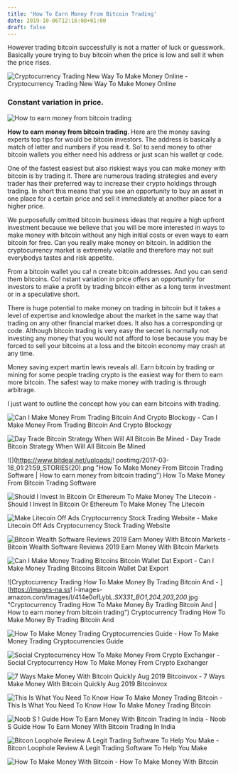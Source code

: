 ```yaml
---
title: 'How To Earn Money From Bitcoin Trading'
date: 2019-10-06T12:16:00+01:00
draft: false
---
```


However trading bitcoin successfully is not a matter of luck or guesswork. Basically youre trying to buy bitcoin when the price is low and sell it when the price rises.

![Cryptocurrency Trading New Way To Make Money Online - ](https://moneyexcel.com/wp-content/uploads/2016/06/bitcoin-1.png "Cryptocurrency Trading New Way To Make Money Online | How to earn money from bitcoin trading") Cryptocurrency Trading New Way To Make Money Online

### Constant variation in price.

![How to earn money from bitcoin trading](https://coinspice.io/wp-content/uploads/2019/05/firstmultisigme-696x392.png "How to earn money from bitcoin trading")

**How to earn money from bitcoin trading**. Here are the money saving experts top tips for would be bitcoin investors. The address is basically a match of letter and numbers if you read it. So! to send money to other bitcoin wallets you either need his address or just scan his wallet qr code.

One of the fastest easiest but also riskiest ways you can make money with bitcoin is by trading it. There are numerous trading strategies and every trader has their preferred way to increase their crypto holdings through trading. In short this means that you see an opportunity to buy an asset in one place for a certain price and sell it immediately at another place for a higher price.

We purposefully omitted bitcoin business ideas that require a high upfront investment because we believe that you will be more interested in ways to make money with bitcoin without any high initial costs or even ways to earn bitcoin for free. Can you really make money on bitcoin. In addition the cryptocurrency market is extremely volatile and therefore may not suit everybodys tastes and risk appetite.

From a bitcoin wallet you ca! n create bitcoin addresses. And you can send them bitcoins. Co! nstant variation in price offers an opportunity for investors to make a profit by trading bitcoin either as a long term investment or in a speculative short.

There is huge potential to make money on trading in bitcoin but it takes a level of expertise and knowledge about the market in the same way that trading on any other financial market does. It also has a corresponding qr code. Although bitcoin trading is very easy the secret is normally not investing any money that you would not afford to lose because you may be forced to sell your bitcoins at a loss and the bitcoin economy may crash at any time.

Money saving expert martin lewis reveals all. Earn bitcoin by trading or mining for some people trading crypto is the easiest way for them to earn more bitcoin. The safest way to make money with trading is through arbitrage.

I just want to outline the concept how you can earn bitcoins with trading.

![Can I Make Money From Trading Bitcoin And Crypto Blockogy - ](https://blockogy.com/wp-content/uploads/2018/01/Bitcoin-used-for-trading-or-value.jpeg "Can I Make Money From Trading Bitcoin And Crypto Blockogy | How to earn money from bitcoin trading") Can I Make Money From Trading Bitcoin And Crypto Blockogy

![Day Trade Bitcoin Strategy When Will All Bitcoin Be Mined - ](https://a.c-dn.net/c/content/igcom/en_EN/other-markets/cryptocurrency-trading/bitcoin-btc/how-to-trade-bitcoin/_jcr_content/content-parsys/columns_761883014/col%20col1/content_component_63333171.adaptive.320.low.png/1538664891428.png "Day Trade Bitcoin Strategy When Will All Bitcoin Be Mined | How to earn money from bitcoin trading") Day Trade Bitcoin Strategy When Will All Bitcoin Be Mined

![](https://www.bitdeal.net/uploads/!   postimg/2017-03-18_01:21:59_STORIES(20).png "How To Make Money From Bitcoin Trading Software | How to earn money from bitcoin trading") How To Make Money From Bitcoin Trading Software

![Should I Invest In Bitcoin Or Ethereum To Make Money The Litecoin - ](https://investified.com/wp-content/uploads/2017/12/bitcoin-investment-doubling-up-learn-how-to-buy-bitcoin-ethereum-litecoin-bitconnect-review-btc-video.jpg "Should I Invest In Bitcoin Or Ethereum To Make Money The Litecoin | How to earn money from bitcoin trading") Should I Invest In Bitcoin Or Ethereum To Make Money The Litecoin

![Make Litecoin Off Ads Cryptocurrency Stock Trading Website - ](http://s3.envato.com/files/240760265/01_screenshot.__large_preview.png "Make Litecoin Off Ads Cryptocurrency Stock Trading Website | How to earn money from bitcoin tradi!   ng") Make Litecoin Off Ads Cryptocurrency Stock Trading Website

![Bitcoin Wealth Software Reviews 2019 Earn Money With Bitcoin Markets - ](https://www.cryptobitcoinsguide.com/wp-content/uploads/2019/01/Bitcoin-Wealth-1.jpg "Bitcoin Wealth Software Reviews 2019 Earn Money With Bitcoin Markets | How to earn money from bitcoin trading") Bitcoin Wealth Software Reviews 2019 Earn Money With Bitcoin Markets

![Can I Make Money Trading Bitcoins Bitcoin Wallet Dat Export - ](https://managingyourfinance.com/wp-content/uploads/2017/06/Is-It-Too-Late-to-Invest-in-Bitcoin-in-2017-Can-I-Make-Money-With-Bitcoin-320x320.jpg "Can I Make Money Trading Bitcoins Bitcoin Wallet Dat Export | How to earn money from bitcoin trading") Can I Make Money Trading Bitcoins Bitcoin Wallet Dat Export

![Cryptocurrency Trading How To Make Money By Trading Bitcoin And - ](https://images-na.ss!   l-images-amazon.com/images/I/414e0ofLybL._SX331_BO1,204,203,200_.jpg "Cryptocurrency Trading How To Make Money By Trading Bitcoin And | How to earn money from bitcoin trading") Cryptocurrency Trading How To Make Money By Trading Bitcoin And

![How To Make Money Trading Cryptocurrencies Guide - ](https://i2.wp.com/monetize.info/wp-content/uploads/2016/09/localbitcoins-find-offers.png?resize=618%2C377&ssl=1 "How To Make Money Trading Cryptocurrencies Guide | How to earn money from bitcoin trading") How To Make Money Trading Cryptocurrencies Guide

![Social Cryptocurrency How To Make Money From Crypto Exchanger - ](https://www.cryptorattle.com/wp-content/uploads/2018/05/blockport-beta-crypto-currencies.jpg "Social Cryptocurrency How To Make Money From Crypto Exchanger | How to earn money from bitc!   oin trading") Social Cryptocurrency How To Make Money From Crypto Exchanger

![7 Ways Make Money With Bitcoin Quickly Aug 2019 Bitcoinvox - ](https://bitcoinvox.com/wp-content/uploads/2018/07/Trade-Bitcoins.jpg "7 Ways Make Money With Bitcoin Quickly Aug 2019 Bitcoinvox | How to earn money from bitcoin trading") 7 Ways Make Money With Bitcoin Quickly Aug 2019 Bitcoinvox

![This Is What You Need To Know How To Make Money Trading Bitcoin - ](https://cryptodailynews.online/wp-content/uploads/2018/01/bitcoin-how-it-works-1024x632.jpg "This Is What You Need To Know How To Make Money Trading Bitcoin | How to earn money from bitcoin trading") This Is What You Need To Know How To Make Money Trading Bitcoin

![Noob S !   Guide How To Earn Money With Bitcoin Trading In India - ](https://hitricks.com/wp-content/uploads/2017/05/1-19.png "Noob S!    Guide How To Earn Money With Bitcoin Trading In India | How to earn money from bitcoin trading") Noob S Guide How To Earn Money With Bitcoin Trading In India

![Bitcon Loophole Review A Legit Trading Software To Help You Make - ](https://www.stealthsecrets.com/wp-content/uploads/2019/06/Bitcoin-Loophole-Review-1024x492.jpg "Bitcon Loophole Review A Legit Trading Software To Help You Make | How to earn money from bitcoin trading") Bitcon Loophole Review A Legit Trading Software To Help You Make

![How To Make Money With Bitcoin - ](https://www.creditdonkey.com/image/1/donkey-trade-stocks.jpg "How To Make Money With Bitcoin | How to earn money from bitcoin trading") How To Make Money With Bitcoin